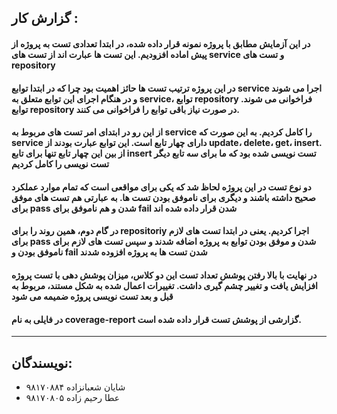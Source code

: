 ## گزارش کار : 

#### در این آزمایش مطابق با پروژه نمونه قرار داده شده، در ابتدا تعدادی تست به پروژه از پیش اماده افزودیم. این تست ها عبارت اند از تست های service و تست های repository
#### در این پروژه ترتیب تست ها حائز اهمیت بود چرا که در ابتدا توابع service اجرا می شوند و در هنگام اجرای این توابع متعلق به service، توابع repository فراخوانی می شوند. توابع repository در صورت نیاز باقی توابع را فراخوانی می کنند.

#### از این رو در ابتدای امر تست های مربوط به service را کامل کردیم. به این صورت که service دارای چهار تابع است. این توابع عبارت بودند از update، delete، get، insert. از بین این چهار تابع تنها برای تابع insert تست نویسی شده بود که ما برای سه تابع دیگر تست نویسی را کامل کردیم

#### دو نوع تست در این پروژه لحاظ شد که یکی برای مواقعی است که تمام موارد عملکرد صحیح داشته باشند و دیگری برای ناموفق بودن تست ها. به عبارتی هم تست های موفق برای pass شدن و هم ناموفق برای fail شدن قرار داده شده اند
#### در گام دوم، همین روند را برای repositoriy اجرا کردیم. یعنی در ابتدا تست های لازم برای pass شدن و موفق بودن توابع به پروژه اضافه شدند و سپس تست های لازم برای ناموفق بودن و fail شدن تست ها به پروژه افزوده شدند

#### در نهایت با بالا رفتن پوشش تعداد تست این دو کلاس، میزان پوشش دهی با تست پروژه افزایش یافت و تغییر چشم گیری داشت. تغییرات اعمال شده به شکل مستند، مربوط به قبل و بعد تست نویسی پروژه ضمیمه می شود
#### در فایلی به نام coverage-report گزارشی از پوشش تست قرار داده شده است.


---
## نویسندگان:
 - شایان شعبانزاده ۹۸۱۷۰۸۸۴
 - عطا رحیم زاده ۹۸۱۷۰۸۰۵
